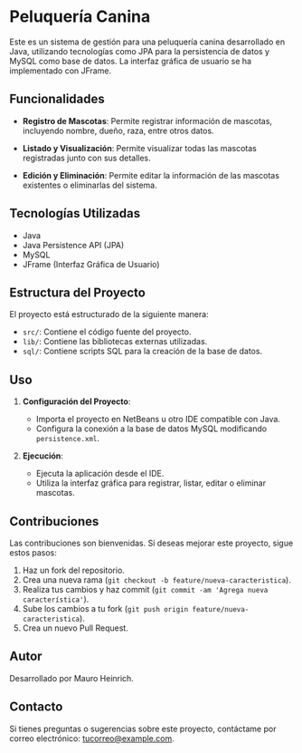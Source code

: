 # Peluquería Canina

Este es un sistema de gestión para una peluquería canina desarrollado en Java, utilizando tecnologías como JPA para la persistencia de datos y MySQL como base de datos. La interfaz gráfica de usuario se ha implementado con JFrame.

## Funcionalidades

- **Registro de Mascotas**: Permite registrar información de mascotas, incluyendo nombre, dueño, raza, entre otros datos.
  
- **Listado y Visualización**: Permite visualizar todas las mascotas registradas junto con sus detalles.
  
- **Edición y Eliminación**: Permite editar la información de las mascotas existentes o eliminarlas del sistema.

## Tecnologías Utilizadas

- Java
- Java Persistence API (JPA)
- MySQL
- JFrame (Interfaz Gráfica de Usuario)

## Estructura del Proyecto

El proyecto está estructurado de la siguiente manera:

- `src/`: Contiene el código fuente del proyecto.
- `lib/`: Contiene las bibliotecas externas utilizadas.
- `sql/`: Contiene scripts SQL para la creación de la base de datos.

## Uso

1. **Configuración del Proyecto**:
   - Importa el proyecto en NetBeans u otro IDE compatible con Java.
   - Configura la conexión a la base de datos MySQL modificando `persistence.xml`.

2. **Ejecución**:
   - Ejecuta la aplicación desde el IDE.
   - Utiliza la interfaz gráfica para registrar, listar, editar o eliminar mascotas.

## Contribuciones

Las contribuciones son bienvenidas. Si deseas mejorar este proyecto, sigue estos pasos:

1. Haz un fork del repositorio.
2. Crea una nueva rama (`git checkout -b feature/nueva-caracteristica`).
3. Realiza tus cambios y haz commit (`git commit -am 'Agrega nueva característica'`).
4. Sube los cambios a tu fork (`git push origin feature/nueva-caracteristica`).
5. Crea un nuevo Pull Request.

## Autor

Desarrollado por Mauro Heinrich.

## Contacto

Si tienes preguntas o sugerencias sobre este proyecto, contáctame por correo electrónico: tucorreo@example.com.
